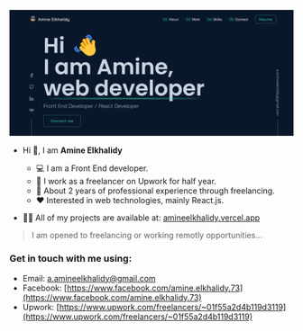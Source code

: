 ![Welcoming image from my portfolio](./introduction.png)   

- Hi 👋, I am **Amine Elkhalidy** 
  - ‍💻 I am a Front End developer.
  - 🌱 I work as a freelancer on Upwork for half year.
  - 📄 About 2 years of professional experience through freelancing.
  - ❤️ Interested in web technologies, mainly React.js.

- 👨‍💻 All of my projects are available at: [amineelkhalidy.vercel.app](https://amineelkhalidy.vercel.app)   
> I am opened to freelancing or working remotly opportunities...   

### Get in touch with me using:   
- Email: a.amineelkhalidy@gmail.com
- Facebook: [https://www.facebook.com/amine.elkhalidy.73](https://www.facebook.com/amine.elkhalidy.73) 
- Upwork: [https://www.upwork.com/freelancers/~01f55a2d4b119d3119](https://www.upwork.com/freelancers/~01f55a2d4b119d3119)


   

   




